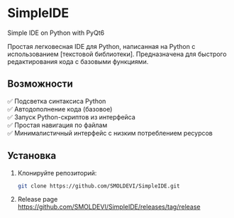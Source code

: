# SimpleIDE
Simple IDE on Python with PyQt6

Простая легковесная IDE для Python, написанная на Python с использованием [текстовой библиотеки]. Предназначена для быстрого редактирования кода с базовыми функциями.

## Возможности

✅ Подсветка синтаксиса Python  
✅ Автодополнение кода (базовое)  
✅ Запуск Python-скриптов из интерфейса  
✅ Простая навигация по файлам  
✅ Минималистичный интерфейс с низким потреблением ресурсов  

## Установка

1. Клонируйте репозиторий:
   ```bash 
   git clone https://github.com/SMOLDEVI/SimpleIDE.git

2. Release page
   https://github.com/SMOLDEVI/SimpleIDE/releases/tag/release
